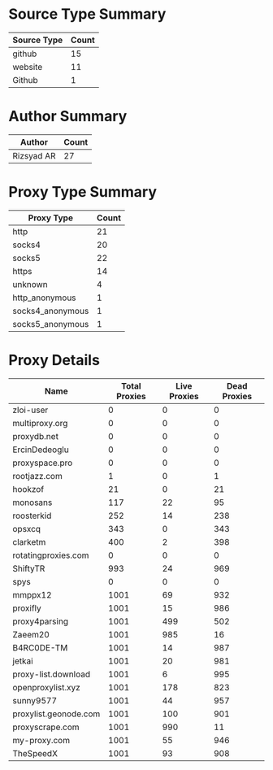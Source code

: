 # Source Type Summary

| Source Type | Count |
|-------------|-------|
| github | 15 |
| website | 11 |
| Github | 1 |


# Author Summary

| Author | Count |
|--------|-------|
| Rizsyad AR | 27 |


# Proxy Type Summary

| Proxy Type | Count |
|------------|-------|
| http | 21 |
| socks4 | 20 |
| socks5 | 22 |
| https | 14 |
| unknown | 4 |
| http_anonymous | 1 |
| socks4_anonymous | 1 |
| socks5_anonymous | 1 |


# Proxy Details

| Name | Total Proxies | Live Proxies | Dead Proxies |
|------|---------------|--------------|---------------|
| zloi-user | 0 | 0 | 0 |
| multiproxy.org | 0 | 0 | 0 |
| proxydb.net | 0 | 0 | 0 |
| ErcinDedeoglu | 0 | 0 | 0 |
| proxyspace.pro | 0 | 0 | 0 |
| rootjazz.com | 1 | 0 | 1 |
| hookzof | 21 | 0 | 21 |
| monosans | 117 | 22 | 95 |
| roosterkid | 252 | 14 | 238 |
| opsxcq | 343 | 0 | 343 |
| clarketm | 400 | 2 | 398 |
| rotatingproxies.com | 0 | 0 | 0 |
| ShiftyTR | 993 | 24 | 969 |
| spys | 0 | 0 | 0 |
| mmppx12 | 1001 | 69 | 932 |
| proxifly | 1001 | 15 | 986 |
| proxy4parsing | 1001 | 499 | 502 |
| Zaeem20 | 1001 | 985 | 16 |
| B4RC0DE-TM | 1001 | 14 | 987 |
| jetkai | 1001 | 20 | 981 |
| proxy-list.download | 1001 | 6 | 995 |
| openproxylist.xyz | 1001 | 178 | 823 |
| sunny9577 | 1001 | 44 | 957 |
| proxylist.geonode.com | 1001 | 100 | 901 |
| proxyscrape.com | 1001 | 990 | 11 |
| my-proxy.com | 1001 | 55 | 946 |
| TheSpeedX | 1001 | 93 | 908 |
